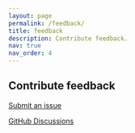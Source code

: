```yaml
---
layout: page
permalink: /feedback/
title: feedback
description: Contribute feedback.
nav: true
nav_order: 4
---
```


## Contribute feedback

[Submit an issue](https://github.com/open-source-pledge/open-source-pledge.github.io/issues) 

[GitHub Discussions](https://github.com/open-source-pledge/open-source-pledge.github.io/discussions/)